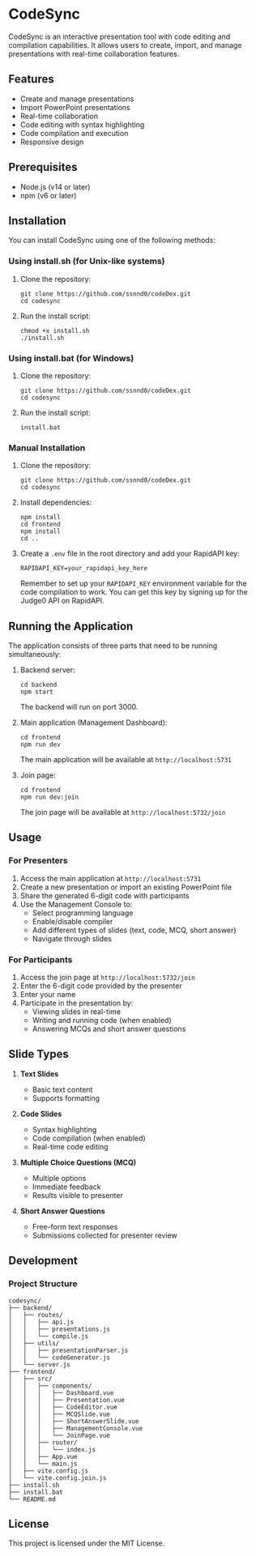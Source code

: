 # CodeSync

CodeSync is an interactive presentation tool with code editing and compilation capabilities. It allows users to create, import, and manage presentations with real-time collaboration features.

## Features

- Create and manage presentations
- Import PowerPoint presentations
- Real-time collaboration
- Code editing with syntax highlighting
- Code compilation and execution
- Responsive design

## Prerequisites

- Node.js (v14 or later)
- npm (v6 or later)

## Installation

You can install CodeSync using one of the following methods:

### Using install.sh (for Unix-like systems)

1. Clone the repository:
   ```
   git clone https://github.com/ssnnd0/codeDex.git
   cd codesync
   ```

2. Run the install script:
   ```
   chmod +x install.sh
   ./install.sh
   ```

### Using install.bat (for Windows)

1. Clone the repository:
   ```
   git clone https://github.com/ssnnd0/codeDex.git
   cd codesync
   ```

2. Run the install script:
   ```
   install.bat
   ```

### Manual Installation

1. Clone the repository:
   ```
   git clone https://github.com/ssnnd0/codeDex.git
   cd codesync
   ```

2. Install dependencies:
   ```
   npm install
   cd frontend
   npm install
   cd ..
   ```

3. Create a `.env` file in the root directory and add your RapidAPI key:
   ```
   RAPIDAPI_KEY=your_rapidapi_key_here
   ```
   Remember to set up your `RAPIDAPI_KEY` environment variable for the code compilation to work. You can get this key by signing up for the Judge0 API on RapidAPI.

## Running the Application

The application consists of three parts that need to be running simultaneously:

1. Backend server:
   ```
   cd backend
   npm start
   ```
   The backend will run on port 3000.

2. Main application (Management Dashboard):
   ```
   cd frontend
   npm run dev
   ```
   The main application will be available at `http://localhost:5731`

3. Join page:
   ```
   cd frontend
   npm run dev:join
   ```
   The join page will be available at `http://localhost:5732/join`

## Usage

### For Presenters

1. Access the main application at `http://localhost:5731`
2. Create a new presentation or import an existing PowerPoint file
3. Share the generated 6-digit code with participants
4. Use the Management Console to:
   - Select programming language
   - Enable/disable compiler
   - Add different types of slides (text, code, MCQ, short answer)
   - Navigate through slides

### For Participants

1. Access the join page at `http://localhost:5732/join`
2. Enter the 6-digit code provided by the presenter
3. Enter your name
4. Participate in the presentation by:
   - Viewing slides in real-time
   - Writing and running code (when enabled)
   - Answering MCQs and short answer questions

## Slide Types

1. **Text Slides**
   - Basic text content
   - Supports formatting

2. **Code Slides**
   - Syntax highlighting
   - Code compilation (when enabled)
   - Real-time code editing

3. **Multiple Choice Questions (MCQ)**
   - Multiple options
   - Immediate feedback
   - Results visible to presenter

4. **Short Answer Questions**
   - Free-form text responses
   - Submissions collected for presenter review

## Development

### Project Structure

```
codesync/
├── backend/
│   ├── routes/
│   │   ├── api.js
│   │   ├── presentations.js
│   │   └── compile.js
│   ├── utils/
│   │   ├── presentationParser.js
│   │   └── codeGenerator.js
│   └── server.js
├── frontend/
│   ├── src/
│   │   ├── components/
│   │   │   ├── Dashboard.vue
│   │   │   ├── Presentation.vue
│   │   │   ├── CodeEditor.vue
│   │   │   ├── MCQSlide.vue
│   │   │   ├── ShortAnswerSlide.vue
│   │   │   ├── ManagementConsole.vue
│   │   │   └── JoinPage.vue
│   │   ├── router/
│   │   │   └── index.js
│   │   ├── App.vue
│   │   └── main.js
│   ├── vite.config.js
│   └── vite.config.join.js
├── install.sh
├── install.bat
└── README.md
```

## License

This project is licensed under the MIT License.
